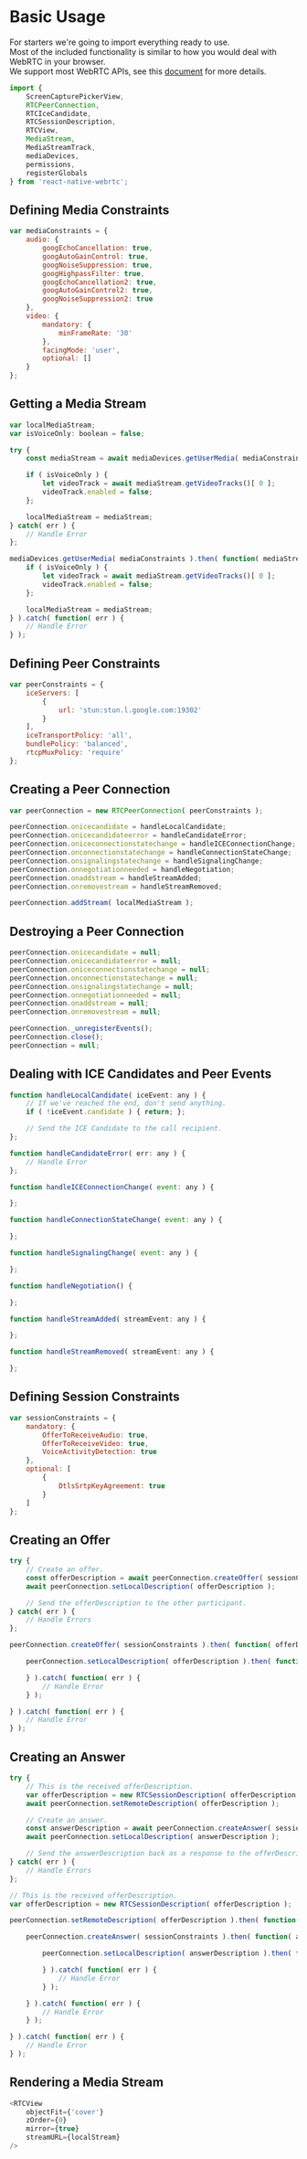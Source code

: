 # Basic Usage

For starters we're going to import everything ready to use.  
Most of the included functionality is similar to how you would deal with WebRTC in your browser.  
We support most WebRTC APIs, see this [document](https://developer.mozilla.org/en-US/docs/Web/API/RTCPeerConnection) for more details.

```javascript
import {
	ScreenCapturePickerView,
	RTCPeerConnection,
	RTCIceCandidate,
	RTCSessionDescription,
	RTCView,
	MediaStream,
	MediaStreamTrack,
	mediaDevices,
	permissions,
	registerGlobals
} from 'react-native-webrtc';
```

## Defining Media Constraints

```javascript
var mediaConstraints = {
	audio: {
		googEchoCancellation: true,
		googAutoGainControl: true,
		googNoiseSuppression: true,
		googHighpassFilter: true,
		googEchoCancellation2: true,
		googAutoGainControl2: true,
		googNoiseSuppression2: true
	},
	video: {
		mandatory: {
			minFrameRate: '30'
		},
		facingMode: 'user',
		optional: []
	}
};
```

## Getting a Media Stream

```javascript
var localMediaStream;
var isVoiceOnly: boolean = false;

try {
	const mediaStream = await mediaDevices.getUserMedia( mediaConstraints );

	if ( isVoiceOnly ) {
		let videoTrack = await mediaStream.getVideoTracks()[ 0 ];
		videoTrack.enabled = false;
	};

	localMediaStream = mediaStream;
} catch( err ) {
	// Handle Error
};
```

```javascript
mediaDevices.getUserMedia( mediaConstraints ).then( function( mediaStream ) {
	if ( isVoiceOnly ) {
		let videoTrack = await mediaStream.getVideoTracks()[ 0 ];
		videoTrack.enabled = false;
	};

	localMediaStream = mediaStream;
} ).catch( function( err ) {
	// Handle Error
} );
```

## Defining Peer Constraints

```javascript
var peerConstraints = {
	iceServers: [
		{
			url: 'stun:stun.l.google.com:19302'
		}
	],
	iceTransportPolicy: 'all',
	bundlePolicy: 'balanced',
	rtcpMuxPolicy: 'require'
};
```

## Creating a Peer Connection

```javascript
var peerConnection = new RTCPeerConnection( peerConstraints );

peerConnection.onicecandidate = handleLocalCandidate;
peerConnection.onicecandidateerror = handleCandidateError;
peerConnection.oniceconnectionstatechange = handleICEConnectionChange;
peerConnection.onconnectionstatechange = handleConnectionStateChange;
peerConnection.onsignalingstatechange = handleSignalingChange;
peerConnection.onnegotiationneeded = handleNegotiation;
peerConnection.onaddstream = handleStreamAdded;
peerConnection.onremovestream = handleStreamRemoved;

peerConnection.addStream( localMediaStream );
```

## Destroying a Peer Connection

```javascript
peerConnection.onicecandidate = null;
peerConnection.onicecandidateerror = null;
peerConnection.oniceconnectionstatechange = null;
peerConnection.onconnectionstatechange = null;
peerConnection.onsignalingstatechange = null;
peerConnection.onnegotiationneeded = null;
peerConnection.onaddstream = null;
peerConnection.onremovestream = null;

peerConnection._unregisterEvents();
peerConnection.close();
peerConnection = null;
```

## Dealing with ICE Candidates and Peer Events

```javascript
function handleLocalCandidate( iceEvent: any ) {
	// If we've reached the end, don't send anything.
	if ( !iceEvent.candidate ) { return; };

	// Send the ICE Candidate to the call recipient.
};

function handleCandidateError( err: any ) {
	// Handle Error
};

function handleICEConnectionChange( event: any ) {

};

function handleConnectionStateChange( event: any ) {

};

function handleSignalingChange( event: any ) {

};

function handleNegotiation() {

};

function handleStreamAdded( streamEvent: any ) {

};

function handleStreamRemoved( streamEvent: any ) {

};
```

## Defining Session Constraints

```javascript
var sessionConstraints = {
	mandatory: {
		OfferToReceiveAudio: true,
		OfferToReceiveVideo: true,
		VoiceActivityDetection: true
	},
	optional: [
		{
			DtlsSrtpKeyAgreement: true
		}
	]
};
```

## Creating an Offer

```javascript
try {
	// Create an offer.
	const offerDescription = await peerConnection.createOffer( sessionConstraints );
	await peerConnection.setLocalDescription( offerDescription );

	// Send the offerDescription to the other participant.
} catch( err ) {
	// Handle Errors
};
```

```javascript
peerConnection.createOffer( sessionConstraints ).then( function( offerDescription ) {

	peerConnection.setLocalDescription( offerDescription ).then( function() {

	} ).catch( function( err ) {
		// Handle Error
	} );

} ).catch( function( err ) {
	// Handle Error
} );
```

## Creating an Answer

```javascript
try {
	// This is the received offerDescription.
	var offerDescription = new RTCSessionDescription( offerDescription );
	await peerConnection.setRemoteDescription( offerDescription );

	// Create an answer.
	const answerDescription = await peerConnection.createAnswer( sessionConstraints );
	await peerConnection.setLocalDescription( answerDescription );

	// Send the answerDescription back as a response to the offerDescription.
} catch( err ) {
	// Handle Errors
};
```

```javascript
// This is the received offerDescription.
var offerDescription = new RTCSessionDescription( offerDescription );

peerConnection.setRemoteDescription( offerDescription ).then( function() {

	peerConnection.createAnswer( sessionConstraints ).then( function( answerDescription ) {

		peerConnection.setLocalDescription( answerDescription ).then( function() {

		} ).catch( function( err ) {
			// Handle Error
		} );

	} ).catch( function( err ) {
		// Handle Error
	} );

} ).catch( function( err ) {
	// Handle Error
} );
```

## Rendering a Media Stream

```javascript
<RTCView
	objectFit={'cover'}
	zOrder={0}
	mirror={true}
	streamURL={localStream}
/>
```

